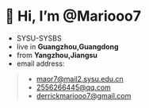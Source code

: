 # 👋 Hi, I’m @Mariooo7
- SYSU-SYSBS
- live in **Guangzhou,Guangdong**
- from **Yangzhou,Jiangsu**
- email address:

> - maor7@mail2.sysu.edu.cn
> - 2556266445@qq.com
> - derrickmariooo7@gmail.com

